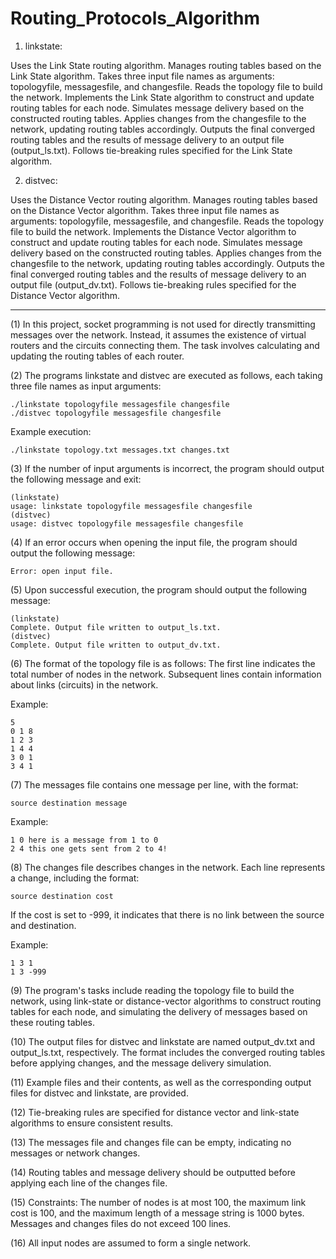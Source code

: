 # Routing_Protocols_Algorithm


1. linkstate:

Uses the Link State routing algorithm.
Manages routing tables based on the Link State algorithm.
Takes three input file names as arguments: topologyfile, messagesfile, and changesfile.
Reads the topology file to build the network.
Implements the Link State algorithm to construct and update routing tables for each node.
Simulates message delivery based on the constructed routing tables.
Applies changes from the changesfile to the network, updating routing tables accordingly.
Outputs the final converged routing tables and the results of message delivery to an output file (output_ls.txt).
Follows tie-breaking rules specified for the Link State algorithm.


2. distvec:

Uses the Distance Vector routing algorithm.
Manages routing tables based on the Distance Vector algorithm.
Takes three input file names as arguments: topologyfile, messagesfile, and changesfile.
Reads the topology file to build the network.
Implements the Distance Vector algorithm to construct and update routing tables for each node.
Simulates message delivery based on the constructed routing tables.
Applies changes from the changesfile to the network, updating routing tables accordingly.
Outputs the final converged routing tables and the results of message delivery to an output file (output_dv.txt).
Follows tie-breaking rules specified for the Distance Vector algorithm.

**************************************************************************************************************************************************


(1) In this project, socket programming is not used for directly transmitting messages over the network. Instead, it assumes the existence of virtual routers and the circuits connecting them. The task involves calculating and updating the routing tables of each router.

(2) The programs linkstate and distvec are executed as follows, each taking three file names as input arguments:
```
./linkstate topologyfile messagesfile changesfile
./distvec topologyfile messagesfile changesfile
```
Example execution:
```
./linkstate topology.txt messages.txt changes.txt
```

(3) If the number of input arguments is incorrect, the program should output the following message and exit:
```
(linkstate)
usage: linkstate topologyfile messagesfile changesfile
(distvec)
usage: distvec topologyfile messagesfile changesfile
```

(4) If an error occurs when opening the input file, the program should output the following message:
```
Error: open input file.
```

(5) Upon successful execution, the program should output the following message:
```
(linkstate)
Complete. Output file written to output_ls.txt.
(distvec)
Complete. Output file written to output_dv.txt.
```

(6) The format of the topology file is as follows: The first line indicates the total number of nodes in the network. Subsequent lines contain information about links (circuits) in the network.

Example:
```
5
0 1 8
1 2 3
1 4 4
3 0 1
3 4 1
```

(7) The messages file contains one message per line, with the format:
```
source destination message
```
Example:
```
1 0 here is a message from 1 to 0
2 4 this one gets sent from 2 to 4!
```

(8) The changes file describes changes in the network. Each line represents a change, including the format:
```
source destination cost
```
If the cost is set to -999, it indicates that there is no link between the source and destination.

Example:
```
1 3 1
1 3 -999
```

(9) The program's tasks include reading the topology file to build the network, using link-state or distance-vector algorithms to construct routing tables for each node, and simulating the delivery of messages based on these routing tables.

(10) The output files for distvec and linkstate are named output_dv.txt and output_ls.txt, respectively. The format includes the converged routing tables before applying changes, and the message delivery simulation.

(11) Example files and their contents, as well as the corresponding output files for distvec and linkstate, are provided.

(12) Tie-breaking rules are specified for distance vector and link-state algorithms to ensure consistent results.

(13) The messages file and changes file can be empty, indicating no messages or network changes.

(14) Routing tables and message delivery should be outputted before applying each line of the changes file.

(15) Constraints: The number of nodes is at most 100, the maximum link cost is 100, and the maximum length of a message string is 1000 bytes. Messages and changes files do not exceed 100 lines.

(16) All input nodes are assumed to form a single network.
